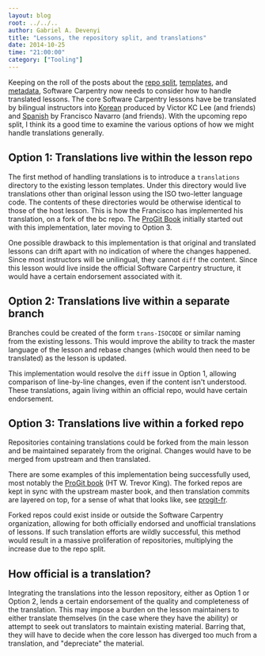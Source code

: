 ```yaml
---
layout: blog
root: ../../..
author: Gabriel A. Devenyi
title: "Lessons, the repository split, and translations"
date: 2014-10-25
time: "21:00:00"
category: ["Tooling"]
---
```

Keeping on the roll of the posts about the [repo split]({{page.root}}/blog/2014/09/splitting-the-repo.html), [templates]({{page.root}}/blog/2014/10/new-lesson-template-v2.html), and [metadata]({{page.root}}/blog/2014/10/of-templates-and-metadata.html), Software Carpentry now needs to consider how to handle translated lessons.
The core Software Carpentry lessons have be translated by bilingual instructors into [Korean](https://github.com/statkclee/xwmooc-sc/tree/gh-pages) produced by Victor KC Lee (and friends) and [Spanish](https://github.com/franktoffel/swcarpentry-es/tree/master/translations/es) by Francisco Navarro (and friends).
With the upcoming repo split, I think its a good time to examine the various options of how we might handle translations generally.

## Option 1: Translations live within the lesson repo

The first method of handling translations is to introduce a ``translations`` directory to the existing lesson templates.
Under this directory would live translations other than original lesson using the ISO two-letter language code.
The contents of these directories would be otherwise identical to those of the host lesson.
This is how the Francisco has implemented his translation, on a fork of the bc repo.
The [ProGit Book](https://progit.org/translations) initially started out with this implementation, later moving to Option 3.

One possible drawback to this implementation is that original and translated lessons can drift apart with no indication of where the changes happened.
Since most instructors will be unilingual, they cannot ``diff`` the content. Since this lesson would live inside the official Software Carpentry structure, it would have a certain endorsement associated with it.

## Option 2: Translations live within a separate branch

Branches could be created of the form ``trans-ISOCODE`` or similar naming from the existing lessons.
This would improve the ability to track the master language of the lesson and rebase changes (which would then need to be translated) as the lesson is updated.

This implementation would resolve the ``diff`` issue in Option 1, allowing comparison of line-by-line changes, even if the content isn't understood.
These translations, again living within an official repo, would have certain endorsement.

## Option 3: Translations live within a forked repo

Repositories containing translations could be forked from the main lesson and be maintained separately from the original.
Changes would have to be merged from upstream and then translated.

There are some examples of this implementation being successfully used, most notably the [ProGit book](https://progit.org/translations) (HT W. Trevor King).
The forked repos are kept in sync with the upstream master book, and then translation commits are layered on top, for a sense of what that looks like, see [progit-fr](https://github.com/progit/progit2-fr).

Forked repos could exist inside or outside the Software Carpentry organization, allowing for both officially endorsed and unofficial translations of lessons.
If such translation efforts are wildly successful, this method would result in a massive proliferation of repositories, multiplying the increase due to the repo split.

## How official is a translation?

Integrating the translations into the lesson repository, either as Option 1 or Option 2, lends a certain endorsement of the quality and completeness of the translation. This may impose a burden on the lesson maintainers to either translate themselves (in the case where they have the ability) or attempt to seek out translators to maintain existing material. Barring that, they will have to decide when the core lesson has diverged too much from a translation, and "depreciate" the material.
